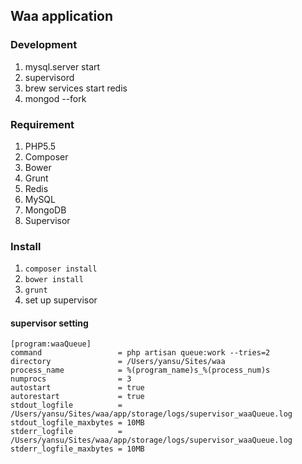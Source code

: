 ## Waa application
### Development
1. mysql.server start
2. supervisord
3. brew services start redis
4. mongod --fork

### Requirement
1. PHP5.5
2. Composer
3. Bower
4. Grunt
5. Redis
6. MySQL
7. MongoDB
8. Supervisor

### Install
1. `composer install`
2. `bower install`
3. `grunt`
4. set up supervisor

#### supervisor setting

    [program:waaQueue]
    command                 = php artisan queue:work --tries=2
    directory               = /Users/yansu/Sites/waa
    process_name            = %(program_name)s_%(process_num)s
    numprocs                = 3
    autostart               = true
    autorestart             = true
    stdout_logfile          = /Users/yansu/Sites/waa/app/storage/logs/supervisor_waaQueue.log
    stdout_logfile_maxbytes = 10MB
    stderr_logfile          = /Users/yansu/Sites/waa/app/storage/logs/supervisor_waaQueue.log
    stderr_logfile_maxbytes = 10MB

